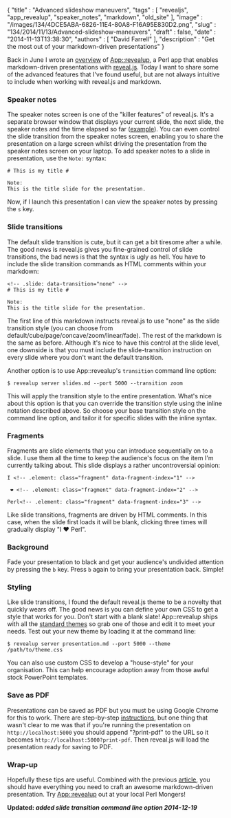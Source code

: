 {
   "title" : "Advanced slideshow maneuvers",
   "tags" : [
      "revealjs",
      "app_revealup",
      "speaker_notes",
      "markdown",
      "old_site"
   ],
   "image" : "/images/134/4DCE5ABA-6826-11E4-80A8-F16A95E830D2.png",
   "slug" : "134/2014/11/13/Advanced-slideshow-maneuvers",
   "draft" : false,
   "date" : "2014-11-13T13:38:30",
   "authors" : [
      "David Farrell"
   ],
   "description" : "Get the most out of your markdown-driven presentations"
}

Back in June I wrote an [overview](http://perltricks.com/article/94/2014/6/6/Create-professional-slideshows-in-seconds-with-App--revealup) of [App::revealup](https://metacpan.org/pod/App::revealup), a Perl app that enables markdown-driven presentations with [reveal.js](https://github.com/hakimel/reveal.js). Today I want to share some of the advanced features that I've found useful, but are not always intuitive to include when working with reveal.js and markdown.

### Speaker notes

The speaker notes screen is one of the "killer features" of reveal.js. It's a separate browser window that displays your current slide, the next slide, the speaker notes and the time elapsed so far ([example](https://camo.githubusercontent.com/69f044f8126bdd09cf4caafa2d9239839612a8de/68747470733a2f2f662e636c6f75642e6769746875622e636f6d2f6173736574732f3632393432392f313738393338352f62316565323431652d363935362d313165332d383166652d6535363630643531323130612e706e67)). You can even control the slide transition from the speaker notes screen, enabling you to share the presentation on a large screen whilst driving the presentation from the speaker notes screen on your laptop. To add speaker notes to a slide in presentation, use the `Note:` syntax:

``` prettyprint
# This is my title #

Note:
This is the title slide for the presentation.
```

Now, if I launch this presentation I can view the speaker notes by pressing the `s` key.

### Slide transitions

The default slide transition is cute, but it can get a bit tiresome after a while. The good news is reveal.js gives you fine-grained control of slide transitions, the bad news is that the syntax is ugly as hell. You have to include the slide transition commands as HTML comments within your markdown:

``` prettyprint
<!-- .slide: data-transition="none" -->
# This is my title #

Note:
This is the title slide for the presentation.
```

The first line of this markdown instructs reveal.js to use "none" as the slide transition style (you can choose from default/cube/page/concave/zoom/linear/fade). The rest of the markdown is the same as before. Although it's nice to have this control at the slide level, one downside is that you must include the slide-transition instruction on every slide where you don't want the default transition.

Another option is to use App::revealup's `transition` command line option:

``` prettyprint
$ revealup server slides.md --port 5000 --transition zoom
```

This will apply the transition style to the entire presentation. What's nice about this option is that you can override the transition style using the inline notation described above. So choose your base transition style on the command line option, and tailor it for specific slides with the inline syntax.

### Fragments

Fragments are slide elements that you can introduce sequentially on to a slide. I use them all the time to keep the audience's focus on the item I'm currently talking about. This slide displays a rather uncontroversial opinion:

``` prettyprint
I <!-- .element: class="fragment" data-fragment-index="1" --> 

 ❤ <!-- .element: class="fragment" data-fragment-index="2" --> 

Perl<!-- .element: class="fragment" data-fragment-index="3" --> 
```

Like slide transitions, fragments are driven by HTML comments. In this case, when the slide first loads it will be blank, clicking three times will gradually display "I ❤ Perl".

### Background

Fade your presentation to black and get your audience's undivided attention by pressing the `b` key. Press `b` again to bring your presentation back. Simple!

### Styling

Like slide transitions, I found the default reveal.js theme to be a novelty that quickly wears off. The good news is you can define your own CSS to get a style that works for you. Don't start with a blank slate! App::revealup ships with all the [standard themes](https://metacpan.org/source/YUSUKEBE/App-revealup-0.14/share/revealjs/css/theme) so grab one of those and edit it to meet your needs. Test out your new theme by loading it at the command line:

``` prettyprint
$ revealup server presentation.md --port 5000 --theme /path/to/theme.css
```

You can also use custom CSS to develop a "house-style" for your organisation. This can help encourage adoption away from those awful stock PowerPoint templates.

### Save as PDF

Presentations can be saved as PDF but you must be using Google Chrome for this to work. There are step-by-step [instructions](https://github.com/hakimel/reveal.js#pdf-export), but one thing that wasn't clear to me was that if you're running the presentation on `http://localhost:5000` you should append "?print-pdf" to the URL so it becomes `http://localhost:5000?print-pdf`. Then reveal.js will load the presentation ready for saving to PDF.

### Wrap-up

Hopefully these tips are useful. Combined with the previous [article](http://perltricks.com/article/94/2014/6/6/Create-professional-slideshows-in-seconds-with-App--revealup), you should have everything you need to craft an awesome markdown-driven presentation. Try [App::revealup](https://metacpan.org/pod/App::revealup) out at your local Perl Mongers!

**Updated: *added slide transition command line option 2014-12-19***

